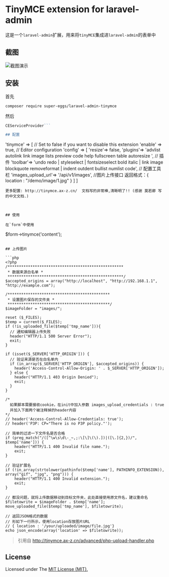 TinyMCE extension for laravel-admin
======

这是一个`laravel-admin`扩展，用来将`tinyMCE`集成进`laravel-admin`的表单中

## 截图

![截图演示](https://tva1.sinaimg.cn/large/00831rSTly1gcqectsfz1j31km0ckgmx.jpg)

## 安装

首先

```composer require super-eggs/laravel-admin-tinymce```

然后

```php artisan vendor:publish --provider=Encore\TinyMCE\TinyM
CEServiceProvider```

## 配置

```
'tinymce' => [
            // Set to false if you want to disable this extension
            'enable' => true,
            // Editor configuration
            'config' => [
                'resize'=> false,
                'plugins'=> 'advlist autolink link image lists preview code help fullscreen table autoresize ',   // 插件
                'toolbar'=> 'undo redo | styleselect | fontsizeselect bold italic | link image blockquote removeformat | indent outdent bullist numlist code',   // 配置工具栏
                'images_upload_url'=> '/api/v1/images',  //图片上传接口  返回格式：{ location : "/demo/image/1.jpg" }
            ]
        ]
```
更多配置: http://tinymce.ax-z.cn/  文档写的非常棒,清晰明了!! (感谢 莫若卿 写的中文文档.)



## 使用

在`form`中使用

```
$form->tinymce('content');
```

## 上传图片

```php
<?php
/***************************************************
 * 数据来源白名单 *
 ***************************************************/
$accepted_origins = array("http://localhost", "http://192.168.1.1", "http://example.com");

/*********************************************
 * 设置图片保存的文件夹 *
 *********************************************/
$imageFolder = "images/";

reset ($_FILES);
$temp = current($_FILES);
if (!is_uploaded_file($temp['tmp_name'])){
  // 通知编辑器上传失败
  header("HTTP/1.1 500 Server Error");
  exit;
}

if (isset($_SERVER['HTTP_ORIGIN'])) {
  // 验证来源是否在白名单内
  if (in_array($_SERVER['HTTP_ORIGIN'], $accepted_origins)) {
    header('Access-Control-Allow-Origin: ' . $_SERVER['HTTP_ORIGIN']);
  } else {
    header("HTTP/1.1 403 Origin Denied");
    exit;
  }
}

/*
  如果脚本需要接收cookie，在init中加入参数 images_upload_credentials : true
  并加入下面两个被注释掉的header内容
*/
// header('Access-Control-Allow-Credentials: true');
// header('P3P: CP="There is no P3P policy."');

// 简单的过滤一下文件名是否合格
if (preg_match("/([^\w\s\d\-_~,;:\[\]\(\).])|([\.]{2,})/", $temp['name'])) {
    header("HTTP/1.1 400 Invalid file name.");
    exit;
}

// 验证扩展名
if (!in_array(strtolower(pathinfo($temp['name'], PATHINFO_EXTENSION)), array("gif", "jpg", "png"))) {
    header("HTTP/1.1 400 Invalid extension.");
    exit;
}

// 都没问题，就将上传数据移动到目标文件夹，此处直接使用原文件名，建议重命名
$filetowrite = $imageFolder . $temp['name'];
move_uploaded_file($temp['tmp_name'], $filetowrite);

// 返回JSON格式的数据
// 形如下一行所示，使用location存放图片URL
// { location : '/your/uploaded/image/file.jpg'}
echo json_encode(array('location' => $filetowrite));
```
> 引用自 http://tinymce.ax-z.cn/advanced/php-upload-handler.php

## License

Licensed under The [MIT License (MIT).](https://github.com/super-eggs/tinymce/blob/master/LICENSE)
